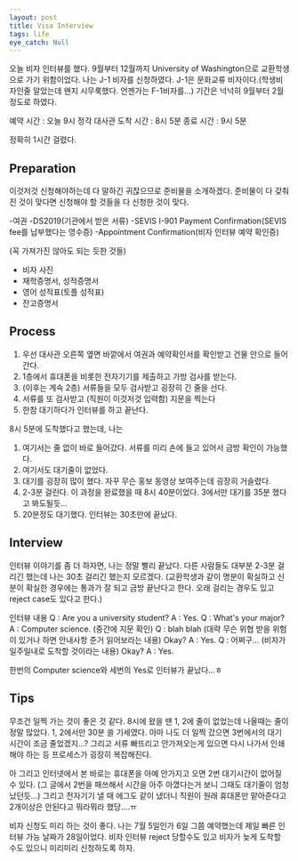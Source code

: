 ```yaml
---
layout: post
title: Visa Interview
tags: life
eye_catch: Null
---
```


오늘 비자 인터뷰를 했다. 9월부터 12월까지 University of Washington으로 교환학생으로 가기 위함이었다.
나는 J-1 비자를 신청하였다. J-1은 문화교류 비자이다.(학생비자인줄 알았는데 왠지 시무룩했다. 언젠가는 F-1비자를...)
기간은 넉넉히 9월부터 2월 정도로 하였다.

예약 시간 : 오늘 9시 정각
대사관 도착 시간 : 8시 5분
종료 시간 : 9시 5분

정확히 1시간 걸렸다.

## Preparation

이것저것 신청해야하는데 다 말하긴 귀찮으므로 준비물을 소개하겠다. 준비물이 다 갖춰진 것이 맞다면 신청해야 할 것들을 다 신청한 것이 맞다.

-여권
-DS2019(기관에서 받은 서류)
-SEVIS I-901 Payment Confirmation(SEVIS fee를 납부했다는 영수증)
-Appointment Confirmation(비자 인터뷰 예약 확인증)

(꼭 가져가진 않아도 되는 듯한 것들)
- 비자 사진
- 재학증명서, 성적증명서
- 영어 성적표(토플 성적표)
- 잔고증명서

## Process

1. 우선 대사관 오른쪽 옆면 바깥에서 여권과 예약확인서를 확인받고 건물 안으로 들어간다.
2. 1층에서 휴대폰을 비롯한 전자기기를 제출하고 가방 검사를 받는다.
3. (이후는 계속 2층) 서류들을 모두 검사받고 굉장히 긴 줄을 선다.
4. 서류를 또 검사받고 (직원이 이것저것 입력함) 지문을 찍는다
5. 한참 대기하다가 인터뷰를 하고 끝난다.

8시 5분에 도착했다고 했는데, 나는
1. 여기서는 줄 없이 바로 들어갔다. 서류를 미리 손에 들고 있어서 금방 확인이 가능했다.
2. 여기서도 대기줄이 없었다.
3. 대기를 굉장히 많이 했다. 자꾸 무슨 홍보 동영상 보여주는데 굉장히 거슬렸다.
4. 2-3분 걸린다. 이 과정을 완료했을 때 8시 40분이었다. 3에서만 대기를 35분 했다고 봐도될듯...
5. 20분정도 대기했다. 인터뷰는 30초만에 끝났다.

## Interview

인터뷰 이야기를 좀 더 하자면,
나는 정말 빨리 끝났다. 다른 사람들도 대부분 2-3분 걸리긴 했는데 나는 30초 걸리긴 했는지 모르겠다. (교환학생과 같이 명분이 확실하고 신분이 확실한 경우에는 통과가 잘 되고 금방 끝난다고 한다. 오래 걸리는 경우도 있고 reject case도 있다고 한다.)

인터뷰 내용
Q : Are you a university student?
A : Yes.
Q : What's your major?
A : Computer science.
(중간에 지문 확인)
Q : blah blah (대략 무슨 위협 받을 위험이 있거나 하면 안내사항 준거 읽어보라는 내용) Okay?
A : Yes.
Q : 어쩌구... (비자가 일주일내로 도착할 것이라는 내용) Okay?
A : Yes.

한번의 Computer science와 세번의 Yes로 인터뷰가 끝났다...ㅎ


## Tips

무조건 일찍 가는 것이 좋은 것 같다. 8시에 왔을 땐 1, 2에 줄이 없었는데 나올때는 줄이 정말 많았다. 1, 2에서만 30분 쓸 기세였다.
아마 나도 더 일찍 갔으면 3번에서의 대기 시간이 조금 줄었겠지...?
그리고 서류 빠뜨리고 안가져오는게 있으면 다시 나가서 인쇄해야 하는 등 프로세스가 굉장히 복잡해진다.

아 그리고 인터넷에서 본 바로는 휴대폰을 아예 안가지고 오면 2번 대기시간이 없어질 수 있다. (그 글에서 2번을 패쓰해서 시간을 아주 아꼈다는거 보니 그때도 대기줄이 엄청났던듯...)
그리고 전자기기 낼 때 에그도 같이 냈더니 직원이 원래 휴대폰만 맡아준다고 2개이상은 안된다고 뭐라뭐라 했당....ㅠ

비자 신청도 미리 하는 것이 좋다. 나는 7월 5일인가 6일 그쯤 예약했는데 제일 빠른 인터뷰 가능 날짜가 28일이었다. 비자 인터뷰 reject 당할수도 있고 비자가 늦게 도착할 수도 있으니 미리미리 신청하도록 하자.
